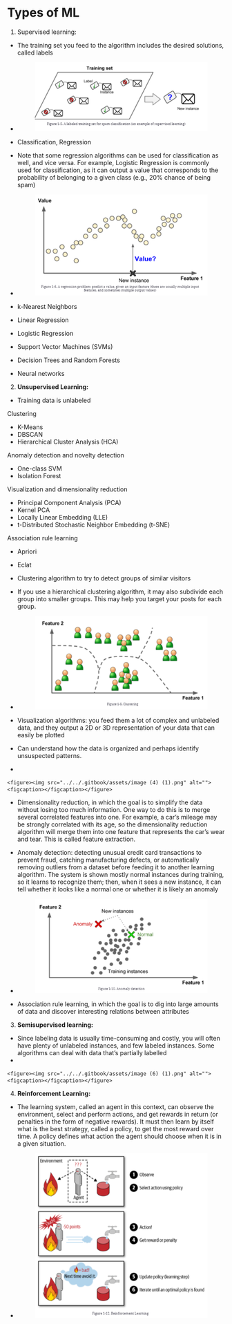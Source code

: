 # Types of ML

1. Supervised learning:

* The training set you feed to the algorithm includes the desired solutions, called labels
*   &#x20;&#x20;

    <figure><img src="../../.gitbook/assets/image (1) (1).png" alt=""><figcaption></figcaption></figure>
* Classification, Regression
* Note that some regression algorithms can be used for classification as well, and vice versa. For example, Logistic Regression is commonly used for classification, as it can output a value that corresponds to the probability of belonging to a given class (e.g., 20% chance of being spam)
*   &#x20;&#x20;

    <figure><img src="../../.gitbook/assets/image (2) (1).png" alt=""><figcaption></figcaption></figure>
* k-Nearest Neighbors
* Linear Regression
* Logistic Regression
* Support Vector Machines (SVMs)
* Decision Trees and Random Forests
* Neural networks

2. **Unsupervised Learning:**

* Training data is unlabeled

Clustering

* K-Means
* DBSCAN
* Hierarchical Cluster Analysis (HCA)

Anomaly detection and novelty detection

* One-class SVM
* Isolation Forest

Visualization and dimensionality reduction

* Principal Component Analysis (PCA)
* Kernel PCA
* Locally Linear Embedding (LLE)
* t-Distributed Stochastic Neighbor Embedding (t-SNE)

Association rule learning

* Apriori
* Eclat
* Clustering algorithm to try to detect groups of similar visitors
* If you use a hierarchical clustering algorithm, it may also subdivide each group into smaller groups. This may help you target your posts for each group.
*   &#x20;&#x20;

    <figure><img src="../../.gitbook/assets/image (3) (1).png" alt=""><figcaption></figcaption></figure>
* Visualization algorithms: you feed them a lot of complex and unlabeled data, and they output a 2D or 3D representation of your data that can easily be plotted
* Can understand how the data is organized and perhaps identify unsuspected patterns.
*

    <figure><img src="../../.gitbook/assets/image (4) (1).png" alt=""><figcaption></figcaption></figure>
* Dimensionality reduction, in which the goal is to simplify the data without losing too much information. One way to do this is to merge several correlated features into one. For example, a car’s mileage may be strongly correlated with its age, so the dimensionality reduction algorithm will merge them into one feature that represents the car’s wear and tear. This is called feature extraction.
* Anomaly detection: detecting unusual credit card transactions to prevent fraud, catching manufacturing defects, or automatically removing outliers from a dataset before feeding it to another learning algorithm. The system is shown mostly normal instances during training, so it learns to recognize them; then, when it sees a new instance, it can tell whether it looks like a normal one or whether it is likely an anomaly
*   &#x20;&#x20;

    <figure><img src="../../.gitbook/assets/image (5) (1).png" alt=""><figcaption></figcaption></figure>
* Association rule learning, in which the goal is to dig into large amounts of data and discover interesting relations between attributes

3. **Semisupervised learning:**

* Since labeling data is usually time-consuming and costly, you will often have plenty of unlabeled instances, and few labeled instances. Some algorithms can deal with data that’s partially labelled
*

    <figure><img src="../../.gitbook/assets/image (6) (1).png" alt=""><figcaption></figcaption></figure>

4. **Reinforcement Learning:**

* The learning system, called an agent in this context, can observe the environment, select and perform actions, and get rewards in return (or penalties in the form of negative rewards). It must then learn by itself what is the best strategy, called a policy, to get the most reward over time. A policy defines what action the agent should choose when it is in a given situation.
*   &#x20;&#x20;

    <figure><img src="../../.gitbook/assets/image (7) (1).png" alt=""><figcaption></figcaption></figure>

&#x20;

